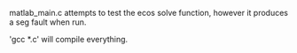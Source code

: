 matlab\_main.c attempts to test the ecos solve function, however it produces a seg fault when run.

'gcc \*.c' will compile everything.
